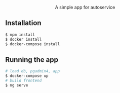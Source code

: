   <p align="center">A simple app for autoservice</p>

## Installation

```bash
$ npm install
$ docker install
$ docker-compose install
```

## Running the app

```bash
# load db, pgadmin4, app
$ docker-compose up
# build frontend
$ ng serve
```